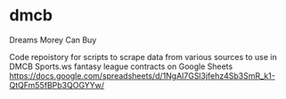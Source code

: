 # dmcb
Dreams Morey Can Buy

Code repoistory for scripts to scrape data from various sources to use in DMCB Sports.ws fantasy league contracts on Google Sheets
https://docs.google.com/spreadsheets/d/1NgAl7GSl3jfehz4Sb3SmR_k1-QtQFm55fBPb3QOGYYw/
